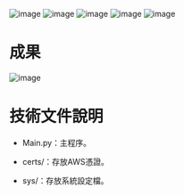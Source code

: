 ![image](https://github.com/CHENntust/2019-International-Industry4-Contest/blob/master/img/page1.png)
![image](https://github.com/CHENntust/2019-International-Industry4-Contest/blob/master/img/page2.png)
![image](https://github.com/CHENntust/2019-International-Industry4-Contest/blob/master/img/page3.png)
![image](https://github.com/CHENntust/2019-International-Industry4-Contest/blob/master/img/page4.png)
![image](https://github.com/CHENntust/2019-International-Industry4-Contest/blob/master/img/page5.png)

# 成果
![image](https://github.com/CHENntust/2019-International-Industry4-Contest/blob/master/img/工業4.0海報-三十一版.png)

# 技術文件說明

*    Main.py：主程序。

*    certs/：存放AWS憑證。

*    sys/：存放系統設定檔。

